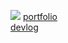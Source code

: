 ![](https://github.com/Neulhan/Neulhan/blob/master/public/images/preview.png?raw=true)
[portfolio](https://neulhan.github.io/Neulhan/)  
[devlog](https://www.notion.so/Neulhan-46666db786fe4aa8b75b2e07c1461189)  
